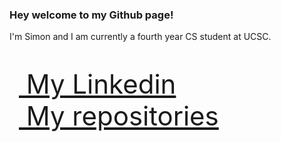 ### Hey welcome to my Github page!

I'm Simon and I am currently a fourth year CS student at UCSC.  

<p align="left" style="font-size:300%">
  <a href="https://www.linkedin.com/in/simon-kwong-80b847245/">
    <img src="https://cdn-icons-png.flaticon.com/512/174/174857.png" width="15" height="15">
    My Linkedin
  </a>
  <br>
  <a href="https://github.com/sikwong2?tab=repositories">
    <img src="https://github.githubassets.com/images/modules/logos_page/GitHub-Mark.png" width="15" height="15">
    My repositories
  </a>
</p>

<!--
**sikwong2/sikwong2** is a ✨ _special_ ✨ repository because its `README.md` (this file) appears on your GitHub profile.

Here are some ideas to get you started:

- 🔭 I’m currently working on ...
- 🌱 I’m currently learning ...
- 👯 I’m looking to collaborate on ...
- 🤔 I’m looking for help with ...
- 💬 Ask me about ...
- 📫 How to reach me: ...
- 😄 Pronouns: ...
- ⚡ Fun fact: ...
-->
